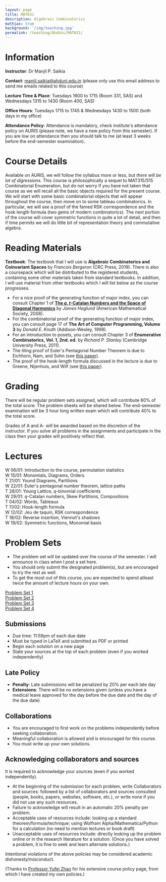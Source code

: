 ```yaml
---
layout: page
title: MAT631
description: Algebraic Combinatorics
mathjax: true
background: '/img/teaching.jpg'
permalink: /teaching/AhdUni/MAT631/
---
```


# Information

**Instructor**: Dr Manjil P. Saikia

**Contact**: manjil.saikia@ahduni.edu.in (please only use this email address to send me emails related to this course)

**Lecture Time & Place**: Tuesdays 1600 to 1715 (Room 331, SAS) and Wednesdays 1315 to 1430 (Room 400, SAS)

**Office Hours**: Tuesdays 1715 to 1745 & Wednesdays 1430 to 1500 (both days in my office)

**Attendance Policy**: Attendance is mandatory, check institute's attendance policy on AURIS (please note, we have a new policy from this semester). If you are low on attendance then you should talk to me (at least 3 weeks before the end-semester examination).

# Course Details

Available on AURIS, we will follow the syllabus more or less, but *there will be lot of digressions*. This course is philosophically a sequel to MAT315/515 Combinatorial Enumeration, but do not worry if you have not taken that course as we will recall all the basic objects required for the present course. We will start with some basic combinatorial objects that will appear throughout the course, then move on to some tableau combinatorics. In particular, we will see a proof of the famed RSK correspondence and the hook length formula (two gems of modern combinatorics). The next portion of the course will cover symmetric functions in quite a lot of detail, and then if time permits we will do little bit of representation theory and commutative algebra.

# Reading Materials

**Textbook**: The textbook that I will use is **Algebraic Combinatorics and Coinvariant Spaces** by *Francois Bergeron* (CRC Press, 2019). There is also a coursepack which will be distributed to the registered students, containing some other materials taken from standard textbooks. In addition, I will use material from other textbooks which I will list below as the course progresses.

- For a nice proof of the generating function of major index, you can consult Chapter 1 of **[The $q,t$-Catalan Numbers and the Space of Diagonal Harmonics](https://www2.math.upenn.edu/~jhaglund/books/qtcat.pdf)** by *James Haglund* (American Mathematical Society, 2008).
- For the combinatorial proof of the generating function of major index, you can consult page 17 of **The Art of Computer Programming, Volume 3** by *Donald E. Knuth* (Addison-Wesley, 1998).
- For an introduction to posets, you can consult Chapter 3 of **Enumerative Combinatorics, Vol. 1, 2nd. ed.** by *Richard P. Stanley* (Cambridge University Press, 2011).
- The tiling proof of Euler's Pentagonal Number Theorem is due to Eichhorn, Nam, and Sohn (see [this paper](https://doi.org/10.1007/s11139-019-00189-2)).
- The proof of the hook-length formula discussed in the lecture is due to Greene, Nijenhuis, and Wilf (see [this paper](https://doi.org/10.1016/0001-8708(79)90023-9)).

# Grading

There will be regular problem sets assigned, which will contribute 60% of the total score. The problem sheets will be shared below. The end-semester examination will be 3 hour long written exam which will contribute 40% to the total score.

Grades of A and A- will be awarded based on the discretion of the instructor. If you solve all problems in the assignments and participate in the class then your grades will positively reflect that.

# Lectures

W 06/01: Introduction to the course, permutation statistics  
W 15/01: Monomials, Diagrams, Orders  
T 21/01: Yound Diagrams, Partitions  
W 22/01: Euler's pentagonal number theorem, lattice paths  
T 28/01: Young Lattice, $q$-binomial coefficients  
W 29/01: $q$-Catalan numbers, Skew Partitions, Compositions  
T 04/02: Words, Tableaux  
T 11/02: Hook-length formula  
W 12/02: Jeu de taquin, RSK correspondence  
T 18/02: Reverse insertion, Viennot's shadows  
W 19/02: Symmetric functions, Monomial basis

# Problem Sets

- The problem set will be updated over the course of the semester. I will announce in class when I post a set here.
- You should only submit the designated problem(s), but are encouraged to try the rest as well.
- To get the most out of this course, you are expected to spend atleast twice the amount of lecture hours on your own.

[Problem Set 1](/teaching/AhdUni/MAT631/ps1.pdf)  
[Problem Set 2](/teaching/AhdUni/MAT631/ps2.pdf)  
[Problem Set 3](/teaching/AhdUni/MAT631/ps3.pdf)  
[Problem Set 4](/teaching/AhdUni/MAT631/ps4.pdf)

## Submissions

- Due time: 11:59pm of each due date
- Must be typed in LaTeX and submitted as PDF or printed
- Begin each solution on a new page
- State your sources at the top of each problem (even if you worked independently)

## Late Policy

- **Penalty**: Late submissions will be penalized by 20% per each late day
- **Extensions**: There will be no extensions given (unless you have a medical leave approved for the day before the due date and the day of the due date)

## Collaborations

- You are encouraged to first work on the problems independently before seeking collaboration.
- Meaningful collaboration is allowed and is encouraged for this course.
- You must write up your own solutions.

## Acknowledging collaborators and sources

It is required to acknowledge your sources (even if you worked independently).

- At the beginning of the submission for each problem, write Collaborators and sources: followed by a list of collaborators and sources consulted (people, books, papers, websites, software, etc.), or write none if you did not use any such resources.
- Failure to acknowledge will result in an automatic 20% penalty per problem.
- Acceptable uses of resources include: looking up a standard theorem/formula/technique; using Wolfram Alpha/Mathematica/Python for a calculation (no need to mention lectures or book draft)
- Unacceptable uses of resources include: directly looking up the problem online or in the research literature for a solution. (Once you have solved a problem, it is fine to seek and learn alternate solutions.)

Intentional violations of the above policies may be considered academic dishonesty/misconduct.

(Thanks to [Professor Yufei Zhao](https://yufeizhao.com) for his extensive course policy page, from which I have created my own policies.)

